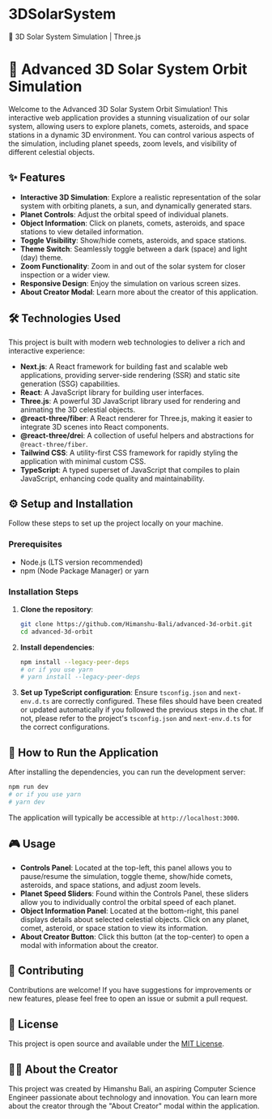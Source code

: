 # 3DSolarSystem
🌌 3D Solar System Simulation | Three.js  
# 🚀 Advanced 3D Solar System Orbit Simulation

Welcome to the Advanced 3D Solar System Orbit Simulation! This interactive web application provides a stunning visualization of our solar system, allowing users to explore planets, comets, asteroids, and space stations in a dynamic 3D environment. You can control various aspects of the simulation, including planet speeds, zoom levels, and visibility of different celestial objects.

## ✨ Features

*   **Interactive 3D Simulation**: Explore a realistic representation of the solar system with orbiting planets, a sun, and dynamically generated stars.
*   **Planet Controls**: Adjust the orbital speed of individual planets.
*   **Object Information**: Click on planets, comets, asteroids, and space stations to view detailed information.
*   **Toggle Visibility**: Show/hide comets, asteroids, and space stations.
*   **Theme Switch**: Seamlessly toggle between a dark (space) and light (day) theme.
*   **Zoom Functionality**: Zoom in and out of the solar system for closer inspection or a wider view.
*   **Responsive Design**: Enjoy the simulation on various screen sizes.
*   **About Creator Modal**: Learn more about the creator of this application.

## 🛠️ Technologies Used

This project is built with modern web technologies to deliver a rich and interactive experience:

*   **Next.js**: A React framework for building fast and scalable web applications, providing server-side rendering (SSR) and static site generation (SSG) capabilities.
*   **React**: A JavaScript library for building user interfaces.
*   **Three.js**: A powerful 3D JavaScript library used for rendering and animating the 3D celestial objects.
*   **@react-three/fiber**: A React renderer for Three.js, making it easier to integrate 3D scenes into React components.
*   **@react-three/drei**: A collection of useful helpers and abstractions for `@react-three/fiber`.
*   **Tailwind CSS**: A utility-first CSS framework for rapidly styling the application with minimal custom CSS.
*   **TypeScript**: A typed superset of JavaScript that compiles to plain JavaScript, enhancing code quality and maintainability.

## ⚙️ Setup and Installation

Follow these steps to set up the project locally on your machine.

### Prerequisites

*   Node.js (LTS version recommended)
*   npm (Node Package Manager) or yarn

### Installation Steps

1.  **Clone the repository**:
    ```bash
    git clone https://github.com/Himanshu-Bali/advanced-3d-orbit.git
    cd advanced-3d-orbit
    ```

2.  **Install dependencies**:
    ```bash
    npm install --legacy-peer-deps
    # or if you use yarn
    # yarn install --legacy-peer-deps
    ```

3.  **Set up TypeScript configuration**:
    Ensure `tsconfig.json` and `next-env.d.ts` are correctly configured. These files should have been created or updated automatically if you followed the previous steps in the chat. If not, please refer to the project's `tsconfig.json` and `next-env.d.ts` for the correct configurations.

## 🚀 How to Run the Application

After installing the dependencies, you can run the development server:

```bash
npm run dev
# or if you use yarn
# yarn dev
```

The application will typically be accessible at `http://localhost:3000`.

## 🎮 Usage

*   **Controls Panel**: Located at the top-left, this panel allows you to pause/resume the simulation, toggle theme, show/hide comets, asteroids, and space stations, and adjust zoom levels.
*   **Planet Speed Sliders**: Found within the Controls Panel, these sliders allow you to individually control the orbital speed of each planet.
*   **Object Information Panel**: Located at the bottom-right, this panel displays details about selected celestial objects. Click on any planet, comet, asteroid, or space station to view its information.
*   **About Creator Button**: Click this button (at the top-center) to open a modal with information about the creator.

## 🤝 Contributing

Contributions are welcome! If you have suggestions for improvements or new features, please feel free to open an issue or submit a pull request.

## 📄 License

This project is open source and available under the [MIT License](LICENSE).

## 👨‍💻 About the Creator

This project was created by Himanshu Bali, an aspiring Computer Science Engineer passionate about technology and innovation. You can learn more about the creator through the "About Creator" modal within the application. 
